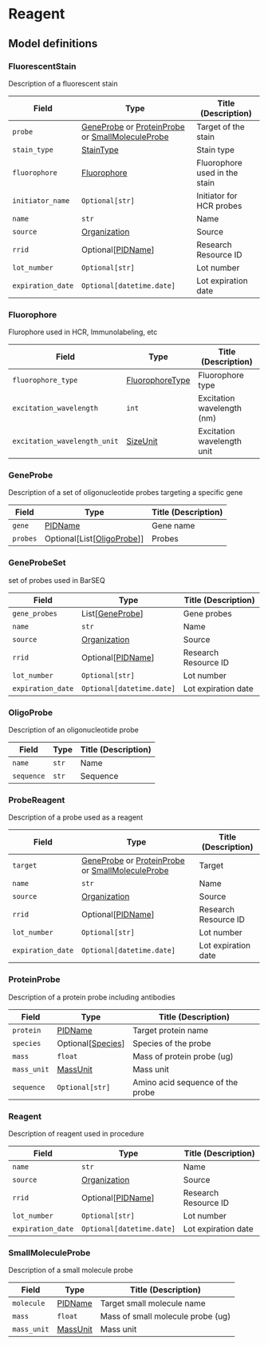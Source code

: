 # Reagent

## Model definitions

### FluorescentStain

Description of a fluorescent stain

| Field | Type | Title (Description) |
|-------|------|-------------|
| `probe` | [GeneProbe](#geneprobe) or [ProteinProbe](#proteinprobe) or [SmallMoleculeProbe](#smallmoleculeprobe) | Target of the stain  |
| `stain_type` | [StainType](../aind_data_schema_models/reagent.md#staintype) | Stain type  |
| `fluorophore` | [Fluorophore](#fluorophore) | Fluorophore used in the stain  |
| `initiator_name` | `Optional[str]` | Initiator for HCR probes  |
| `name` | `str` | Name  |
| `source` | [Organization](../aind_data_schema_models/organizations.md#organization) | Source  |
| `rrid` | Optional[[PIDName](../aind_data_schema_models/pid_names.md#pidname)] | Research Resource ID  |
| `lot_number` | `Optional[str]` | Lot number  |
| `expiration_date` | `Optional[datetime.date]` | Lot expiration date  |


### Fluorophore

Flurophore used in HCR, Immunolabeling, etc

| Field | Type | Title (Description) |
|-------|------|-------------|
| `fluorophore_type` | [FluorophoreType](../aind_data_schema_models/reagent.md#fluorophoretype) | Fluorophore type  |
| `excitation_wavelength` | `int` | Excitation wavelength (nm)  |
| `excitation_wavelength_unit` | [SizeUnit](../aind_data_schema_models/units.md#sizeunit) | Excitation wavelength unit  |


### GeneProbe

Description of a set of oligonucleotide probes targeting a specific gene

| Field | Type | Title (Description) |
|-------|------|-------------|
| `gene` | [PIDName](../aind_data_schema_models/pid_names.md#pidname) | Gene name  |
| `probes` | Optional[List[[OligoProbe](#oligoprobe)]] | Probes  |


### GeneProbeSet

set of probes used in BarSEQ

| Field | Type | Title (Description) |
|-------|------|-------------|
| `gene_probes` | List[[GeneProbe](#geneprobe)] | Gene probes  |
| `name` | `str` | Name  |
| `source` | [Organization](../aind_data_schema_models/organizations.md#organization) | Source  |
| `rrid` | Optional[[PIDName](../aind_data_schema_models/pid_names.md#pidname)] | Research Resource ID  |
| `lot_number` | `Optional[str]` | Lot number  |
| `expiration_date` | `Optional[datetime.date]` | Lot expiration date  |


### OligoProbe

Description of an oligonucleotide probe

| Field | Type | Title (Description) |
|-------|------|-------------|
| `name` | `str` | Name  |
| `sequence` | `str` | Sequence  |


### ProbeReagent

Description of a probe used as a reagent

| Field | Type | Title (Description) |
|-------|------|-------------|
| `target` | [GeneProbe](#geneprobe) or [ProteinProbe](#proteinprobe) or [SmallMoleculeProbe](#smallmoleculeprobe) | Target  |
| `name` | `str` | Name  |
| `source` | [Organization](../aind_data_schema_models/organizations.md#organization) | Source  |
| `rrid` | Optional[[PIDName](../aind_data_schema_models/pid_names.md#pidname)] | Research Resource ID  |
| `lot_number` | `Optional[str]` | Lot number  |
| `expiration_date` | `Optional[datetime.date]` | Lot expiration date  |


### ProteinProbe

Description of a protein probe including antibodies

| Field | Type | Title (Description) |
|-------|------|-------------|
| `protein` | [PIDName](../aind_data_schema_models/pid_names.md#pidname) | Target protein name  |
| `species` | Optional[[Species](../aind_data_schema_models/species.md#species)] | Species of the probe  |
| `mass` | `float` | Mass of protein probe (ug)  |
| `mass_unit` | [MassUnit](../aind_data_schema_models/units.md#massunit) | Mass unit  |
| `sequence` | `Optional[str]` | Amino acid sequence of the probe  |


### Reagent

Description of reagent used in procedure

| Field | Type | Title (Description) |
|-------|------|-------------|
| `name` | `str` | Name  |
| `source` | [Organization](../aind_data_schema_models/organizations.md#organization) | Source  |
| `rrid` | Optional[[PIDName](../aind_data_schema_models/pid_names.md#pidname)] | Research Resource ID  |
| `lot_number` | `Optional[str]` | Lot number  |
| `expiration_date` | `Optional[datetime.date]` | Lot expiration date  |


### SmallMoleculeProbe

Description of a small molecule probe

| Field | Type | Title (Description) |
|-------|------|-------------|
| `molecule` | [PIDName](../aind_data_schema_models/pid_names.md#pidname) | Target small molecule name  |
| `mass` | `float` | Mass of small molecule probe (ug)  |
| `mass_unit` | [MassUnit](../aind_data_schema_models/units.md#massunit) | Mass unit  |


